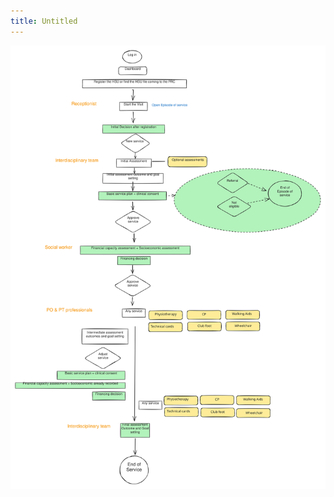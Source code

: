 ```yaml
---
title: Untitled
---
```


<img src="../assets/file.excalidraw (1).svg" alt="Workflow New service " class="gitbook-drawing">

